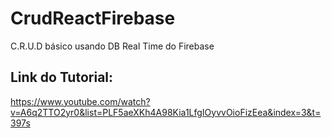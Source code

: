 # CrudReactFirebase
C.R.U.D básico usando DB Real Time do Firebase

## Link do Tutorial:
https://www.youtube.com/watch?v=A6q2TTO2yr0&list=PLF5aeXKh4A98Kia1LfgIOyvvOioFizEea&index=3&t=397s
